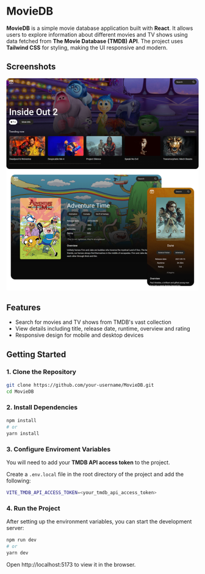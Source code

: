 # MovieDB

**MovieDB** is a simple movie database application built with **React**. It allows users to explore information about different movies and TV shows using data fetched from **The Movie Database (TMDB) API**. The project uses **Tailwind CSS** for styling, making the UI responsive and modern.

## Screenshots

![Laptop screens](./previews/1.png)
![Mobile Screens](./previews/2.png)

## Features

- Search for movies and TV shows from TMDB's vast collection
- View details including title, release date, runtime, overview and rating
- Responsive design for mobile and desktop devices

## Getting Started

### 1. Clone the Repository

```bash
git clone https://github.com/your-username/MovieDB.git
cd MovieDB
```

### 2. Install Dependencies

```bash
npm install
# or
yarn install
```

### 3. Configure Enviroment Variables

You will need to add your **TMDB API access token** to the project.

Create a `.env.local` file in the root directory of the project and add the following:

```bash
VITE_TMDB_API_ACCESS_TOKEN=<your_tmdb_api_access_token>
```

### 4. Run the Project

After setting up the environment variables, you can start the development server:

```bash
npm run dev
# or
yarn dev
```

Open http://localhost:5173 to view it in the browser.
